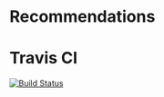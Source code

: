 # Recommendations
# Travis CI
[![Build Status](https://travis-ci.org/NYUDevOps-Fall18-Recommendations/recommendations.svg?branch=master)](https://travis-ci.org/NYUDevOps-Fall18-Recommendations/recommendations)
